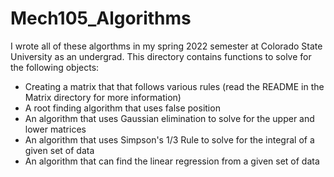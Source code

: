 # Mech105_Algorithms
I wrote all of these algorthms in my spring 2022 semester at Colorado State University as an undergrad. This directory contains functions to solve for the following objects:
* Creating a matrix that that follows various rules (read the README in the Matrix directory for more information)
* A root finding algorithm that uses false position
* An algorithm that uses Gaussian elimination to solve for the upper and lower matrices
* An algorithm that uses Simpson's 1/3 Rule to solve for the integral of a given set of data
* An algorithm that can find the linear regression from a given set of data
